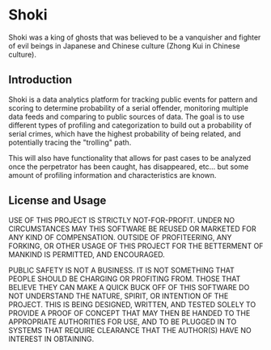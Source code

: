 # Shoki
Shoki was a king of ghosts that was believed to be a vanquisher and fighter of evil beings in Japanese and Chinese culture
(Zhong Kui in Chinese culture).

## Introduction
Shoki is a data analytics platform for tracking public events for pattern and scoring to determine probability of a serial offender, monitoring multiple data feeds and comparing to public sources of data. The goal is to use different types of profiling and categorization to build out a probability of serial crimes, which have the highest probability of being related, and potentially tracing the "trolling" path. 

This will also have functionality that allows for past cases to be analyzed once the perpetrator has been caught, has disappeared, etc... but some amount of profiling information and characteristics are known. 

## License and Usage
USE OF THIS PROJECT IS STRICTLY NOT-FOR-PROFIT. UNDER NO CIRCUMSTANCES MAY THIS SOFTWARE BE REUSED OR MARKETED FOR ANY KIND OF COMPENSATION. OUTSIDE OF PROFITEERING, ANY FORKING, OR OTHER USAGE OF THIS PROJECT FOR THE BETTERMENT OF MANKIND IS PERMITTED, AND ENCOURAGED. 

PUBLIC SAFETY IS NOT A BUSINESS. IT IS NOT SOMETHING THAT PEOPLE SHOULD BE CHARGING OR PROFITING FROM. THOSE THAT BELIEVE THEY CAN MAKE A QUICK BUCK OFF OF THIS SOFTWARE DO NOT UNDERSTAND THE NATURE, SPIRIT, OR INTENTION OF THE PROJECT. THIS IS BEING DESIGNED, WRITTEN, AND TESTED SOLELY TO PROVIDE A PROOF OF CONCEPT THAT MAY THEN BE HANDED TO THE APPROPRIATE AUTHORITIES FOR USE, AND TO BE PLUGGED IN TO SYSTEMS THAT REQUIRE CLEARANCE THAT THE AUTHOR(S) HAVE NO INTEREST IN OBTAINING. 

